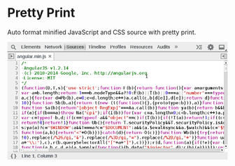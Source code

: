 Pretty Print
============

Auto format minified JavaScript and CSS source with pretty print.

![Audits](../sources/pretty-print.gif)